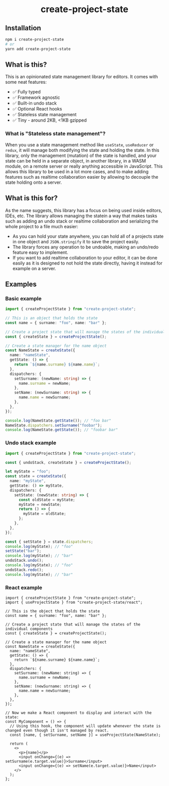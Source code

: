<h1 align="center">create-project-state</h1>

## Installation

```bash
npm i create-project-state
# or
yarn add create-project-state
```

## What is this?

This is an opinionated state management library for editors. It comes with some neat features:

- :white_check_mark: Fully typed
- :white_check_mark: Framework agnostic
- :white_check_mark: Built-in undo stack
- :white_check_mark: Optional React hooks
- :white_check_mark: Stateless state management
- :white_check_mark: Tiny - around 2KB, <1KB gzipped

### What is "Stateless state management"?

When you use a state management method like `useState`, `useReducer` or `redux`, it will manage both modifying the state and holding the state. In this library, only the management (mutation) of the state is handled, and your state can be held in a separate object, in another library, in a WASM module, on a remote server or really anything accessible in JavaScript. This allows this library to be used in a lot more cases, and to make adding features such as realtime collaboration easier by allowing to decouple the state holding onto a server.

## What is this for?

As the name suggests, this library has a focus on being used inside editors, IDEs, etc. The library allows managing the statein a way that makes tasks such as adding an undo stack or realtime collaboration and serializing the whole project to a file much easier:

- As you can hold your state anywhere, you can hold all of a projects state in one object and `JSON.stringify` it to save the project easily.
- The library forces any operation to be undoable, making an undo/redo feature easy to implement.
- If you want to add realtime collaboration to your editor, it can be done easily as it is designed to not hold the state directly, having it instead for example on a server.

## Examples

### Basic example

```ts
import { createProjectState } from "create-project-state";

// This is an object that holds the state
const name = { surname: "foo", name: "bar" };

// Create a project state that will manage the states of the individual components
const { createState } = createProjectState();

// Create a state manager for the name object
const NameState = createState({
  name: "nameState",
  getState: () => {
    return `${name.surname} ${name.name}`;
  },
  dispatchers: {
    setSurname: (newName: string) => {
      name.surname = newName;
    },
    setName: (newSurname: string) => {
      name.name = newSurname;
    },
  },
});

console.log(NameState.getState()); // "foo bar"
NameState.dispatchers.setSurname("foobar");
console.log(NameState.getState()); // "foobar bar"
```

### Undo stack example

```ts
import { createProjectState } from "create-project-state";

const { undoStack, createState } = createProjectState();

let myState = "foo";
const state = createState({
  name: "myState",
  getState: () => myState,
  dispatchers: {
    setState: (newState: string) => {
      const oldState = myState;
      myState = newState;
      return () => {
        myState = oldState;
      };
    },
  },
});

const { setState } = state.dispatchers;
console.log(myState); // "foo"
setState("bar");
console.log(myState); // "bar"
undoStack.undo();
console.log(myState); // "foo"
undoStack.redo();
console.log(myState); // "bar"
```

### React example

```tsx
import { createProjectState } from "create-project-state";
import { useProjectState } from "create-project-state/react";

// This is the object that holds the state
const name = { surname: "foo", name: "bar" };

// Create a project state that will manage the states of the individual components
const { createState } = createProjectState();

// Create a state manager for the name object
const NameState = createState({
  name: "nameState",
  getState: () => {
    return `${name.surname} ${name.name}`;
  },
  dispatchers: {
    setSurname: (newName: string) => {
      name.surname = newName;
    },
    setName: (newSurname: string) => {
      name.name = newSurname;
    },
  },
});

// Now we make a React component to display and interact with the state:
const MyComponent = () => {
  // Using this hook, the component will update whenever the state is changed even though it isn't managed by react.
  const [name, { setSurname, setName }] = useProjectState(NameState);

  return (
    <>
      <p>{name}</p>
      <input onChange={(e) => setSurname(e.target.value)}>Surname</input>
      <input onChange={(e) => setName(e.target.value)}>Name</input>
    </>
  );
};
```
